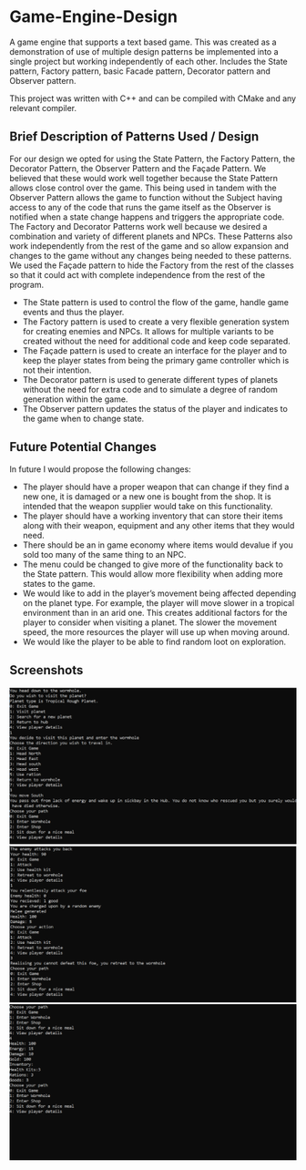 # Game-Engine-Design

A game engine that supports a text based game. This was created as a demonstration of use of multiple design patterns be implemented into a single project but working independently of each other. Includes the State pattern, Factory pattern, basic Facade pattern, Decorator pattern and Observer pattern.

This project was written with C++ and can be compiled with CMake and any relevant compiler.

## Brief Description of Patterns Used / Design
For our design we opted for using the State Pattern, the Factory Pattern, the Decorator Pattern, the Observer Pattern and the Façade Pattern. 
We believed that these would work well together because the State Pattern allows close control over the game. This being used in tandem with the Observer Pattern allows the game to function without the Subject having access to any of the code that runs the game itself as the Observer is notified when a state change happens and triggers the appropriate code.
The Factory and Decorator Patterns work well because we desired a combination and variety of different planets and NPCs. These Patterns also work independently from the rest of the game and so allow expansion and changes to the game without any changes being needed to these patterns.
We used the Façade pattern to hide the Factory from the rest of the classes so that it could act with complete independence from the rest of the program.

- The State pattern is used to control the flow of the game, handle game events and thus the player.
- The Factory pattern is used to create a very flexible generation system for creating enemies and NPCs. It allows for multiple variants to be created without the need for additional code and keep code separated.
- The Façade pattern is used to create an interface for the player and to keep the player states from being the primary game controller which is not their intention.
- The Decorator pattern is used to generate different types of planets without the need for extra code and to simulate a degree of random generation within the game.
- The Observer pattern updates the status of the player and indicates to the game when to change state.

## Future Potential Changes
In future I would propose the following changes:

-	The player should have a proper weapon that can change if they find a new one, it is damaged or a new one is bought from the shop. It is intended that the weapon supplier would take on this functionality.
-	The player should have a working inventory that can store their items along with their weapon, equipment and any other items that they would need. 
-	There should be an in game economy where items would devalue if you sold too many of the same thing to an NPC.
-	The menu could be changed to give more of the functionality back to the State pattern. This would allow more flexibility when adding more states to the game.
-	We would like to add in the player’s movement being affected depending on the planet type. For example, the player will move slower in a tropical environment than in an arid one. This creates additional factors for the player to consider when visiting a planet. The slower the movement speed, the more resources the player will use up when moving around.  
-	We would like the player to be able to find random loot on exploration.

## Screenshots
![Exploring](screenshots/exploring.PNG) ![Battle](screenshots/battle.PNG) ![Player Details](screenshots/player-details.PNG)